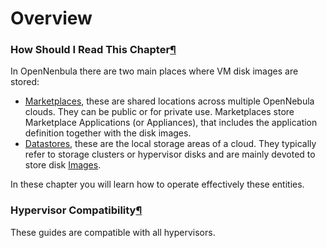 # Overview

### How Should I Read This Chapter[¶](broken-reference)

In OpenNenbula there are two main places where VM disk images are stored:

* [Marketplaces](broken-reference), these are shared locations across multiple OpenNebula clouds. They can be public or for private use. Marketplaces store Marketplace Applications (or Appliances), that includes the application definition together with the disk images.
* [Datastores](broken-reference), these are the local storage areas of a cloud. They typically refer to storage clusters or hypervisor disks and are mainly devoted to store disk [Images](broken-reference).

In these chapter you will learn how to operate effectively these entities.

### Hypervisor Compatibility[¶](broken-reference)

These guides are compatible with all hypervisors.
